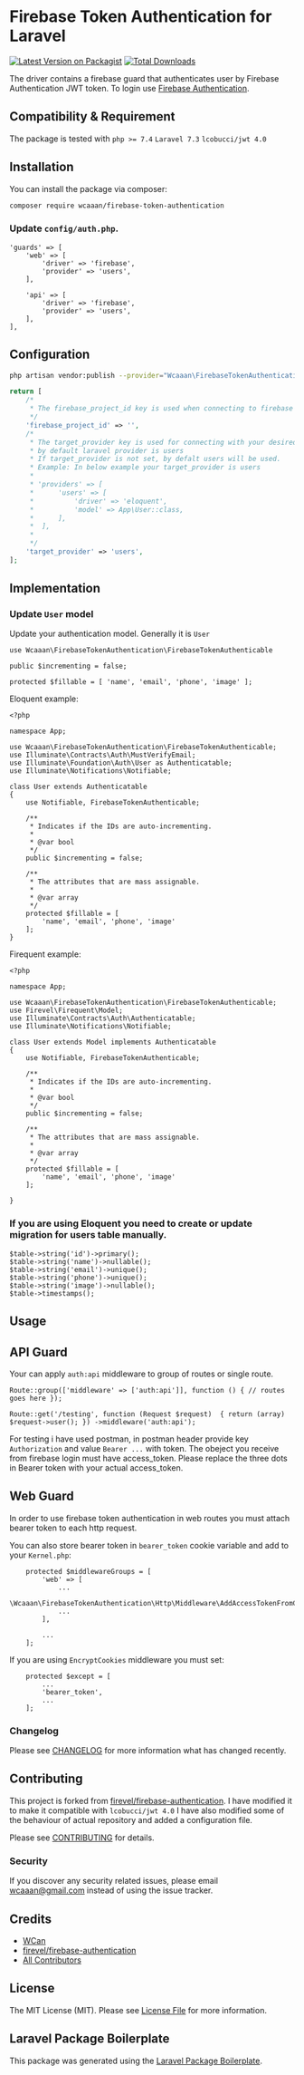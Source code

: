 # Firebase Token Authentication for Laravel

[![Latest Version on Packagist](https://img.shields.io/packagist/v/wcaaan/firebase-token-authentication.svg?style=flat-square)](https://packagist.org/packages/wcaaan/firebase-token-authentication)
[![Total Downloads](https://img.shields.io/packagist/dt/wcaaan/firebase-token-authentication.svg?style=flat-square)](https://packagist.org/packages/wcaaan/firebase-token-authentication)
 
The driver contains a firebase guard that authenticates user by Firebase Authentication JWT token. To login use [Firebase Authentication](https://firebase.google.com/docs/auth/web/firebaseui).

## Compatibility & Requirement

The package is tested with 
    `php >= 7.4`
    `Laravel 7.3`
    `lcobucci/jwt 4.0`

## Installation

You can install the package via composer:

```bash
composer require wcaaan/firebase-token-authentication
```

### Update `config/auth.php`.
```
'guards' => [
    'web' => [
        'driver' => 'firebase',
        'provider' => 'users',
    ],

    'api' => [
        'driver' => 'firebase',
        'provider' => 'users',
    ],
],
```

## Configuration

```bash
php artisan vendor:publish --provider="Wcaaan\FirebaseTokenAuthentication\FirebaseTokenAuthenticationServiceProvider" --tag="config"
```

```php
return [
    /*
     * The firebase_project_id key is used when connecting to firebase authentication.
     */
    'firebase_project_id' => '',
    /*
     * The target_provider key is used for connecting with your desired model.
     * by default laravel provider is users
     * If target_provider is not set, by defalt users will be used.
     * Example: In below example your target_provider is users
     *
     * 'providers' => [
     *		'users' => [
     *			'driver' => 'eloquent',
     *			'model' => App\User::class,
     *		],
     *	],
     *
     */
    'target_provider' => 'users',
];
```

## Implementation

### Update `User` model

Update your authentication model. Generally it is `User` 

`use Wcaaan\FirebaseTokenAuthentication\FirebaseTokenAuthenticable`
 
`public $incrementing = false;`

`protected $fillable = [
    'name', 'email', 'phone', 'image'
];`


Eloquent example:
```
<?php

namespace App;

use Wcaaan\FirebaseTokenAuthentication\FirebaseTokenAuthenticable;
use Illuminate\Contracts\Auth\MustVerifyEmail;
use Illuminate\Foundation\Auth\User as Authenticatable;
use Illuminate\Notifications\Notifiable;

class User extends Authenticatable
{
    use Notifiable, FirebaseTokenAuthenticable;

    /**
     * Indicates if the IDs are auto-incrementing.
     *
     * @var bool
     */
    public $incrementing = false;

    /**
     * The attributes that are mass assignable.
     *
     * @var array
     */
    protected $fillable = [
        'name', 'email', 'phone', 'image'
    ];
}

```
Firequent example:
```
<?php

namespace App;

use Wcaaan\FirebaseTokenAuthentication\FirebaseTokenAuthenticable;
use Firevel\Firequent\Model;
use Illuminate\Contracts\Auth\Authenticatable;
use Illuminate\Notifications\Notifiable;

class User extends Model implements Authenticatable
{
    use Notifiable, FirebaseTokenAuthenticable;

    /**
     * Indicates if the IDs are auto-incrementing.
     *
     * @var bool
     */
    public $incrementing = false;

    /**
     * The attributes that are mass assignable.
     *
     * @var array
     */
    protected $fillable = [
        'name', 'email', 'phone', 'image'
    ];

}

```

### If you are using Eloquent you need to create or update migration for users table manually.
```
$table->string('id')->primary();
$table->string('name')->nullable();
$table->string('email')->unique();
$table->string('phone')->unique();
$table->string('image')->nullable();
$table->timestamps();
```

## Usage

## API Guard

Your can apply `auth:api` middleware to group of routes or single route.

`Route::group(['middleware' => ['auth:api']], function ()
{
    // routes goes here
});`

`Route::get('/testing', function (Request $request) 
{
     return (array) $request->user();
})
->middleware('auth:api');`

For testing i have used postman, in postman header provide key `Authorization` and value `Bearer ...` with token.
The obeject you receive from firebase login must have access_token. Please replace the three dots in Bearer token with your actual access_token.

## Web Guard

In order to use firebase token authentication in web routes you must attach bearer token to each http request.

You can also store bearer token in `bearer_token` cookie variable and add to your `Kernel.php`:
```
    protected $middlewareGroups = [
        'web' => [
            ...
            \Wcaaan\FirebaseTokenAuthentication\Http\Middleware\AddAccessTokenFromCookie::class,
            ...
        ],

        ...
    ];
```

If you are using `EncryptCookies` middleware you must set:

```
    protected $except = [
        ...
        'bearer_token',
        ...
    ];
```

### Changelog

Please see [CHANGELOG](CHANGELOG.md) for more information what has changed recently.

## Contributing

This project is forked from [firevel/firebase-authentication](https://github.com/firevel/firebase-authentication). I have modified it to make it compatible with `lcobucci/jwt 4.0` 
I have also modified some of the behaviour of actual repository and added a configuration file.

Please see [CONTRIBUTING](CONTRIBUTING.md) for details.

### Security

If you discover any security related issues, please email wcaaan@gmail.com instead of using the issue tracker.

## Credits

-   [WCan](https://github.com/wcaaan)
-   [firevel/firebase-authentication](https://github.com/firevel/firebase-authentication)
-   [All Contributors](../../contributors)

## License

The MIT License (MIT). Please see [License File](LICENSE.md) for more information.

## Laravel Package Boilerplate

This package was generated using the [Laravel Package Boilerplate](https://laravelpackageboilerplate.com).
